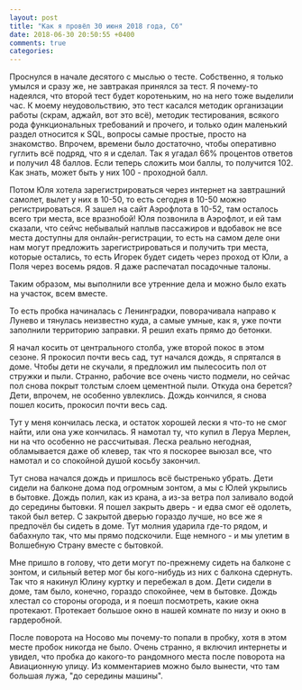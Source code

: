 ```yaml
---
layout: post
title: "Как я провёл 30 июня 2018 года, Сб"
date: 2018-06-30 20:50:55 +0400
comments: true
categories: 
---
```

Проснулся в начале десятого с мыслью о тесте. Собственно, я только умылся и сразу же, не завтракая принялся за тест. Я почему-то надеялся, что второй тест будет коротеньким, но на него тоже выделили час. К моему неудовольствию, это тест касался методик организации работы (скрам, аджайл, вот это всё), методик тестирования, всякого рода функциональных требований и прочего, и только один маленький раздел относится к SQL, вопросы самые простые, просто на знакомство. Впрочем, времени было достаточно, чтобы оперативно гуглить всё подряд, что я и сделал. Так я угадал 66% процентов ответов и получил 48 баллов. Если теперь сложить мои баллы, то получится 102. Как знать, может быть у них 100 - проходной балл.

Потом Юля хотела зарегистрироваться через интернет на завтрашний самолет, вылет у них в 10-50, то есть сегодня в 10-50 можно регистрироваться. Я зашел на сайт Аэрофлота в 10-52, там осталось всего три места, все вразнобой! Юля позвонила в Аэрофлот, и ей там сказали, что сейчс небывалый наплыв пассажиров и вдобавок не все места доступны для онлайн-регистрации, то есть на самом деле они нам могут предложить зарегистрироваться и получить три места, которые остались, то есть Игорек будет сидеть через проход от Юли, а Поля через восемь рядов. Я даже распечатал посадочные талоны.

Таким образом, мы выполнили все утренние дела и можно было ехать на участок, всем вместе.

То есть пробка начиналась с Ленинградки, поворачивала направо к Лунево и тянулась неизвестно куда, а самые умные, как я, уже почти заполнили территорию заправки. Я решил ехать прямо до бетонки.


Я начал косить от центрального столба, уже второй покос в этом сезоне. Я прокосил почти весь сад, тут начался дождь, я спрятался в доме. Чтобы дети не скучали, я предложил им пылесосить пол от стружки и пыли. Странно, рабочие все очень чисто подмели, но сейчас пол снова покрыт толстым слоем цементной пыли. Откуда она берется? Дети, впрочем, не особенно увлеклись. Дождь кончился, я снова пошел косить, прокосил почти весь сад. 

Тут у меня кончилась леска, и остаток хорошей лески я что-то не смог найти, или она уже кончилась. Я намотал ту, что купил в Леруа Мерлен, ни на что особенно не рассчитывая. Леска реально негодная, обламывается даже об клевер, так что я поскорее выюзал все, что намотал и со спокойной душой косьбу закончил.

Тут снова начался дождь и пришлось всё быстренько убрать. Дети сидели на балконе дома под огромным зонтом, а мы с Юлей укрылись в бытовке. Дождь полил, как из крана, а из-за ветра пол заливало водой до середины бытовки. Я пошел закрыть дверь - и едва смог её одолеть, такой был ветер. С закрытой дверью гораздо лучше, но все же я предпочёл бы сидеть в доме. Тут молния ударила где-то рядом, и бабахнуло так, что мы прямо подскочили. Еще немного - и мы улетим в Волшебную Страну вместе с бытовкой.

Мне пришло в голову, что дети могут по-прежнему сидеть на балконе с зонтом, и сильный ветер мог бы кого-нибудь из них с балкона сдернуть. Так что я накинул Юлину куртку и перебежал в дом. Дети сидели в доме, там было, конечно, гораздо спокойнее, чем в бытовке. Дождь хлестал со стороны огорода, и я поешл посмотреть, какие окна протекают. Протекает большое окно в нашей комнате по низу и окно в гардеробной.

После поворота на Носово мы почему-то попали в пробку, хотя в этом месте пробок никогда не было. Очень странно, я включил интернеты и увидел, что пробка до какого-то рандомного места после поворота на Авиационную улицу. Из комментариев можно было вынести, что там большая лужа, "до середины машины".